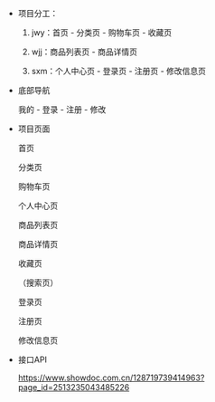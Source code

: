 - 项目分工：

  1. jwy：首页 - 分类页 - 购物车页 - 收藏页

  2. wjj：商品列表页 - 商品详情页

  3. sxm：个人中心页 - 登录页 - 注册页 - 修改信息页

- 底部导航

  我的 - 登录 - 注册 - 修改

- 项目页面

  首页

  分类页

  购物车页

  个人中心页

  商品列表页

  商品详情页

  收藏页

  （搜索页）

  登录页

  注册页

  修改信息页

- 接口API

  https://www.showdoc.com.cn/128719739414963?page_id=2513235043485226